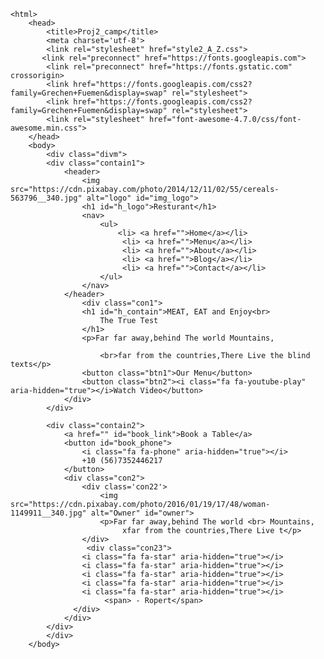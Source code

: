 <!Doctype html>
    <html>
        <head>
            <title>Proj2_camp</title>
            <meta charset='utf-8'>
            <link rel="stylesheet" href="style2_A_Z.css">
           <link rel="preconnect" href="https://fonts.googleapis.com">
            <link rel="preconnect" href="https://fonts.gstatic.com" crossorigin>
            <link href="https://fonts.googleapis.com/css2?family=Grechen+Fuemen&display=swap" rel="stylesheet">
            <link href="https://fonts.googleapis.com/css2?family=Grechen+Fuemen&display=swap" rel="stylesheet">
            <link rel="stylesheet" href="font-awesome-4.7.0/css/font-awesome.min.css">
        </head>
        <body>
            <div class="divm">
            <div class="contain1">
                <header>
                    <img src="https://cdn.pixabay.com/photo/2014/12/11/02/55/cereals-563796__340.jpg" alt="logo" id="img_logo">
                    <h1 id="h_logo">Resturant</h1>
                    <nav>
                        <ul>
                            <li> <a href="">Home</a></li>
                             <li> <a href="">Menu</a></li>
                             <li> <a href="">About</a></li>
                             <li> <a href="">Blog</a></li>
                             <li> <a href="">Contact</a></li>
                        </ul>
                    </nav>
                </header>
                    <div class="con1">
                    <h1 id="h_contain">MEAT, EAT and Enjoy<br>
                        The True Test
                    </h1>
                    <p>Far far away,behind The world Mountains,

                        <br>far from the countries,There Live the blind texts</p>
                    <button class="btn1">Our Menu</button>
                    <button class="btn2"><i class="fa fa-youtube-play" aria-hidden="true"></i>Watch Video</button>
                </div>
            </div>
            
            <div class="contain2">
                <a href="" id="book_link">Book a Table</a>
                <button id="book_phone">
                    <i class="fa fa-phone" aria-hidden="true"></i>
                    +10 (56)7352446217
                </button>
                <div class="con2">
                    <div class='con22'>
                        <img src="https://cdn.pixabay.com/photo/2016/01/19/17/48/woman-1149911__340.jpg" alt="Owner" id="owner">
                        <p>Far far away,behind The world <br> Mountains,
                             xfar from the countries,There Live t</p>
                    </div>
                     <div class="con23">  
                    <i class="fa fa-star" aria-hidden="true"></i>
                    <i class="fa fa-star" aria-hidden="true"></i>
                    <i class="fa fa-star" aria-hidden="true"></i>
                    <i class="fa fa-star" aria-hidden="true"></i>
                    <i class="fa fa-star" aria-hidden="true"></i>
                         <span> - Ropert</span>
                  </div>
                </div>
            </div>
            </div>
        </body>
</html>
